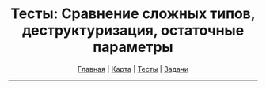 <div align="center">

# Тесты: Сравнение сложных типов, деструктуризация, остаточные параметры

[Главная](https://github.com/dollaween/junior-roadmap/)
|
[Карта](/roadmap/README.md)
|
[Тесты](/tests/README.md)
|
[Задачи](/tasks/README.md)

</div>

---

